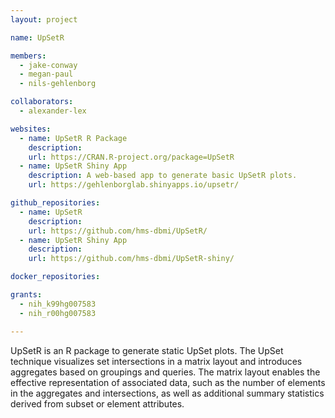 ```yaml
---
layout: project

name: UpSetR

members:
  - jake-conway
  - megan-paul
  - nils-gehlenborg

collaborators:
  - alexander-lex

websites:
  - name: UpSetR R Package
    description: 
    url: https://CRAN.R-project.org/package=UpSetR
  - name: UpSetR Shiny App
    description: A web-based app to generate basic UpSetR plots.
    url: https://gehlenborglab.shinyapps.io/upsetr/

github_repositories:
  - name: UpSetR
    description:
    url: https://github.com/hms-dbmi/UpSetR/
  - name: UpSetR Shiny App
    description:
    url: https://github.com/hms-dbmi/UpSetR-shiny/

docker_repositories:

grants:
  - nih_k99hg007583
  - nih_r00hg007583

---
```

UpSetR is an R package to generate static UpSet plots. The UpSet technique visualizes set intersections in a matrix layout and introduces aggregates based on groupings and queries. The matrix layout enables the effective representation of associated data, such as the number of elements in the aggregates and intersections, as well as additional summary statistics derived from subset or element attributes.